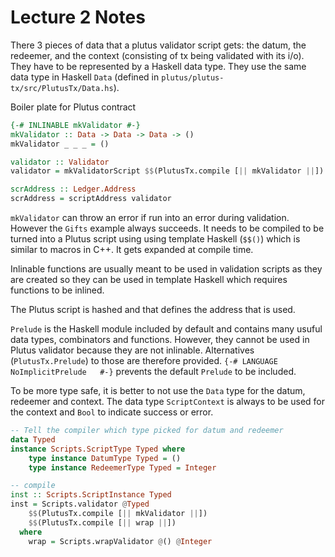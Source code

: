 # Lecture 2 Notes

There 3 pieces of data that a plutus validator script gets: the datum, the redeemer, and the context (consisting of tx being validated with its i/o). They have to be represented by a Haskell data type. They use the same data type in Haskell `Data` (defined in `plutus/plutus-tx/src/PlutusTx/Data.hs`).

Boiler plate for Plutus contract
```haskell
{-# INLINABLE mkValidator #-}
mkValidator :: Data -> Data -> Data -> ()
mkValidator _ _ _ = ()

validator :: Validator
validator = mkValidatorScript $$(PlutusTx.compile [|| mkValidator ||])

scrAddress :: Ledger.Address
scrAddress = scriptAddress validator
```

`mkValidator` can throw an error if run into an error during validation. However the `Gifts` example always succeeds. It needs to be compiled to be turned into a Plutus script using using template Haskell (`$$()`) which is similar to macros in C++. It gets expanded at compile time.

Inlinable functions are usually meant to be used in validation scripts as they are created so they can be used in template Haskell which requires functions to be inlined.

The Plutus script is hashed and that defines the address that is used.

`Prelude` is the Haskell module included by default and contains many usuful data types, combinators and functions. However, they cannot be used in Plutus validator because they are not inlinable. Alternatives (`PlutusTx.Prelude`) to those are therefore provided. `{-# LANGUAGE NoImplicitPrelude   #-}` prevents the default `Prelude` to be included.

To be more type safe, it is better to not use the `Data` type for the datum, redeemer and context. The data type `ScriptContext` is always to be used for the context and `Bool` to indicate success or error.

```haskell
-- Tell the compiler which type picked for datum and redeemer
data Typed
instance Scripts.ScriptType Typed where
    type instance DatumType Typed = ()
    type instance RedeemerType Typed = Integer

-- compile
inst :: Scripts.ScriptInstance Typed
inst = Scripts.validator @Typed
    $$(PlutusTx.compile [|| mkValidator ||])
    $$(PlutusTx.compile [|| wrap ||])
  where
    wrap = Scripts.wrapValidator @() @Integer
```

